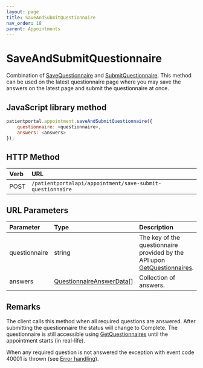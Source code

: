 ```yaml
---
layout: page
title: SaveAndSubmitQuestionnaire
nav_order: 18
parent: Appointments
---
```


# SaveAndSubmitQuestionnaire

Combination of [SaveQuestionnaire](../appointments/savequestionnaire) and [SubmitQuestionnaire](../appointments/submitquestionnaire). This method can be used on the latest questionnaire page where you may save the answers on the latest page and submit the questionnaire at once.

## JavaScript library method

```javascript
patientportal.appointment.saveAndSubmitQuestionnaire({
    questionnaire: <questionnaire>,
    answers: <answers>
});
```

## HTTP Method

| Verb | URL                                               |
|:-----|:--------------------------------------------------|
| POST | `/patientportalapi/appointment/save-submit-questionnaire` |

## URL Parameters

| Parameter | Type   | Description                                                 |
|:----------|:-------|:------------------------------------------------------------|
| questionnaire | string | The key of the questionnaire provided by the API upon [GetQuestionnaires](../appointments/getquestionnaires). |
| answers | [QuestionnaireAnswerData](../objects-and-data-types/questionnaireanswerdata)[] | Collection of answers. |

## Remarks

The client calls this method when all required questions are answered. After submitting the questionnaire the status will change to Complete. The questionnaire is still accessible using [GetQuestionnaires](../appointments/getquestionnaires) until the appointment starts (in real-life).

When any required question is not answered the exception with event code 40001 is thrown (see [Error handling](../error-handling/error-handling)).
